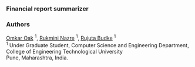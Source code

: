 ### Financial report summarizer
### Authors
[Omkar Oak](https://github.com/omkaroak26) $^1$, [Rukmini Nazre](https://github.com/rukmini-17) $^1$, [Rujuta Budke](https://github.com/rujuta13) $^1$ <br>
$^1$ Under Graduate Student, Computer Science and Engineering Department, College of Engineering Technological University <br>
Pune, Maharashtra, India. <br>
